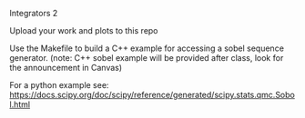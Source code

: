 Integrators 2

Upload your work and plots to this repo


Use the Makefile to build a C++ example for accessing a sobel sequence generator. (note: C++ sobel example will be provided after class, look for the announcement in Canvas)

For a python example see:  https://docs.scipy.org/doc/scipy/reference/generated/scipy.stats.qmc.Sobol.html
